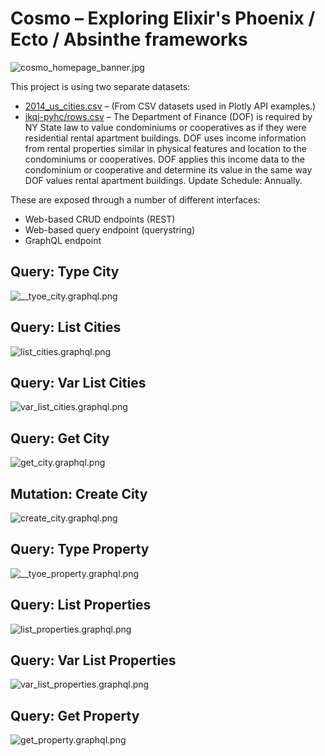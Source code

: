 # Cosmo – Exploring Elixir's Phoenix / Ecto / Absinthe frameworks

![cosmo_homepage_banner.jpg](./priv/static/images/cosmo_homepage_banner.jpg)

This project is using two separate datasets:

* [2014_us_cities.csv](https://github.com/plotly/datasets/blob/master/2014_us_cities.csv)	– (From CSV datasets used in Plotly API examples.)
* [ikqj-pyhc/rows.csv](https://data.cityofnewyork.us/api/views/ikqj-pyhc/rows.csv) – The Department of Finance (DOF) is required by NY State law to value condominiums or cooperatives as if they were residential rental apartment buildings. DOF uses income information from rental properties similar in physical features and location to the condominiums or cooperatives. DOF applies this income data to the condominium or cooperative and determine its value in the same way DOF values rental apartment buildings. Update Schedule: Annually.

These are exposed through a number of different interfaces:

* Web-based CRUD endpoints (REST)
* Web-based query endpoint (querystring)
* GraphQL endpoint

## Query: Type City
![__tyoe_city.graphql.png](./priv/static/images/graphiql/__type_city.graphql.png)

## Query: List Cities
![list_cities.graphql.png](./priv/static/images/graphiql/list_cities.graphql.png)

## Query: Var List Cities
![var_list_cities.graphql.png](./priv/static/images/graphiql/var_list_cities.graphql.png)

## Query: Get City
![get_city.graphql.png](./priv/static/images/graphiql/get_city.graphql.png)

## Mutation: Create City
![create_city.graphql.png](./priv/static/images/graphiql/create_city.graphql.png)

## Query: Type Property
![__tyoe_property.graphql.png](./priv/static/images/graphiql/__type_property.graphql.png)

## Query: List Properties
![list_properties.graphql.png](./priv/static/images/graphiql/list_properties.graphql.png)

## Query: Var List Properties
![var_list_properties.graphql.png](./priv/static/images/graphiql/var_list_properties.graphql.png)

## Query: Get Property
![get_property.graphql.png](./priv/static/images/graphiql/get_property.graphql.png)
